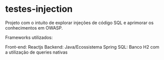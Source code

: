 # testes-injection

Projeto com o intuito de explorar injeções de código SQL e aprimorar os conhecimentos em OWASP.

Frameworks utilizados:

Front-end: Reactjs
Backend: Java/Ecossistema Spring
SQL: Banco H2 com a utilização de queries nativas


